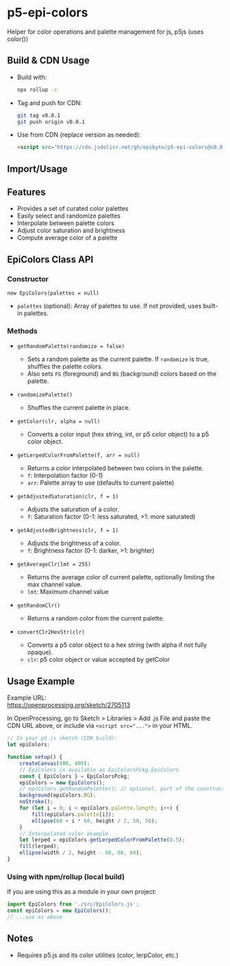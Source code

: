 

# p5-epi-colors
Helper for color operations and palette management for js, p5js (uses color())

## Build & CDN Usage

- Build with:  
	```sh
	npx rollup -c
	```
- Tag and push for CDN:
	```sh
	git tag v0.0.1
	git push origin v0.0.1
	```
- Use from CDN (replace version as needed):
	```html
	<script src="https://cdn.jsdelivr.net/gh/epibyte/p5-epi-colors@v0.0.7/dist/p5-epi-colors.js"></script>
	```

## Import/Usage

## Features

- Provides a set of curated color palettes
- Easily select and randomize palettes
- Interpolate between palette colors
- Adjust color saturation and brightness
- Compute average color of a palette

## EpiColors Class API

### Constructor
`new EpiColors(palettes = null)`
- `palettes` (optional): Array of palettes to use. If not provided, uses built-in palettes.

### Methods

- `getRandomPalette(randomize = false)`
	- Sets a random palette as the current palette. If `randomize` is true, shuffles the palette colors.
	- Also sets `FG` (foreground) and `BG` (background) colors based on the palette.

- `randomizePalette()`
	- Shuffles the current palette in place.

- `getColor(clr, alpha = null)`
	- Converts a color input (hex string, int, or p5 color object) to a p5 color object.

- `getLerpedColorFromPalette(f, arr = null)`
	- Returns a color interpolated between two colors in the palette.
	- `f`: Interpolation factor (0-1)
	- `arr`: Palette array to use (defaults to current palette)

- `getAdjustedSaturation(clr, f = 1)`
	- Adjusts the saturation of a color.
	- `f`: Saturation factor (0-1: less saturated, >1: more saturated)

- `getAdjustedBrightness(clr, f = 1)`
	- Adjusts the brightness of a color.
	- `f`: Brightness factor (0-1: darker, >1: brighter)


- `getAverageClr(lmt = 255)`
	- Returns the average color of current palette, optionally limiting the max channel value.
	- `lmt`: Maximum channel value

- `getRandomClr()`
	- Returns a random color from the current palette.

- `convertClr2HexStr(clr)`
	- Converts a p5 color object to a hex string (with alpha if not fully opaque).
	- `clr`: p5 color object or value accepted by getColor

## Usage Example


Example URL:  
https://openprocessing.org/sketch/2705113

In OpenProcessing, go to Sketch > Libraries > Add .js File and paste the CDN URL above, or include via `<script src="...">` in your HTML.


```js
// In your p5.js sketch (CDN build):
let epiColors;

function setup() {
	createCanvas(400, 400);
	// EpiColors is available as EpiColorsPckg.EpiColors
	const { EpiColors } = EpiColorsPckg;
	epiColors = new EpiColors();
	// epiColors.getRandomPalette(); // optional, part of the constructor
	background(epiColors.BG);
	noStroke();
	for (let i = 0; i < epiColors.palette.length; i++) {
		fill(epiColors.palette[i]);
		ellipse(60 + i * 60, height / 2, 50, 50);
	}
	// Interpolated color example
	let lerped = epiColors.getLerpedColorFromPalette(0.5);
	fill(lerped);
	ellipse(width / 2, height - 60, 60, 60);
}
```

### Using with npm/rollup (local build)

If you are using this as a module in your own project:

```js
import EpiColors from './src/EpiColors.js';
const epiColors = new EpiColors();
// ...use as above
```


## Notes
- Requires p5.js and its color utilities (color, lerpColor, etc.)
